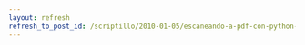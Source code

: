 ```yaml
---
layout: refresh
refresh_to_post_id: /scriptillo/2010-01-05/escaneando-a-pdf-con-python-y-sane
---
```

